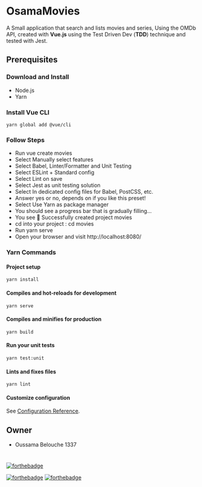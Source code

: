 # OsamaMovies

A Small application that search and lists movies and series, Using the OMDb API, created with **Vue.js** using the Test Driven Dev (**TDD**) technique and tested with Jest.

## Prerequisites

### Download and Install

- Node.js
- Yarn

### Install Vue CLI
```
yarn global add @vue/cli
```

### Follow Steps

- Run vue create movies
- Select Manually select features
- Select Babel, Linter/Formatter and Unit Testing
- Select ESLint + Standard config
- Select Lint on save
- Select Jest as unit testing solution
- Select In dedicated config files for Babel, PostCSS, etc.
- Answer yes or no, depends on if you like this preset!
- Select Use Yarn as package manager
- You should see a progress bar that is gradually filling…
- You see 🎉 Successfully created project movies
- cd into your project : cd movies
- Run yarn serve
- Open your browser and visit http://localhost:8080/

### Yarn Commands

#### Project setup
```
yarn install
```

#### Compiles and hot-reloads for development
```
yarn serve
```

#### Compiles and minifies for production
```
yarn build
```

#### Run your unit tests
```
yarn test:unit
```

#### Lints and fixes files
```
yarn lint
```

#### Customize configuration
See [Configuration Reference](https://cli.vuejs.org/config/).

## Owner

- Oussama Belouche 1337

#
[![forthebadge](https://forthebadge.com/images/badges/made-with-javascript.svg)](https://forthebadge.com)

[![forthebadge](https://forthebadge.com/images/badges/as-seen-on-tv.svg)](https://forthebadge.com)
[![forthebadge](https://forthebadge.com/images/badges/built-with-love.svg)](https://forthebadge.com)
